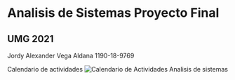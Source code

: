 # Analisis de Sistemas Proyecto Final
## UMG 2021
Jordy Alexander Vega Aldana 1190-18-9769 

Calendario de actividades
![Calendario de Actividades Analisis de sistemas](https://user-images.githubusercontent.com/81053948/118035718-d182b500-b328-11eb-9ddf-bcc98a31c7d0.png)
